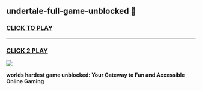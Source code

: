 
## undertale-full-game-unblocked 👋
<h3>
<a href="https://premium.freeplayer.one?title=undertale-full-game-unblocked&ref=14F">CLICK TO PLAY</a></h3>
<hr>

<h3>
<a href="https://premium.freeplayer.one?title=undertale-full-game-unblocked&ref=14F">CLICK 2 PLAY</a>
  
</h3>

<a href="https://premium.freeplayer.one?title=undertale-full-game-unblocked&ref=12F/"><img src="https://clearcache.store/games.png"></a>


**worlds hardest game unblocked: Your Gateway to Fun and Accessible Online Gaming**
